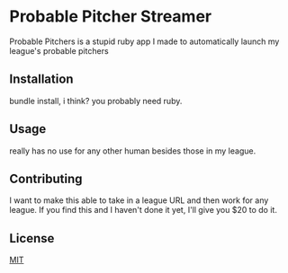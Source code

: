 # Probable Pitcher Streamer

Probable Pitchers is a stupid ruby app I made to automatically launch my league's probable pitchers

## Installation

bundle install, i think?
you probably need ruby.

## Usage

really has no use for any other human besides those in my league.

## Contributing

I want to make this able to take in a league URL and then work for any league. If you find this and I haven't done it yet, I'll give you $20 to do it.

## License
[MIT](https://choosealicense.com/licenses/mit/)

